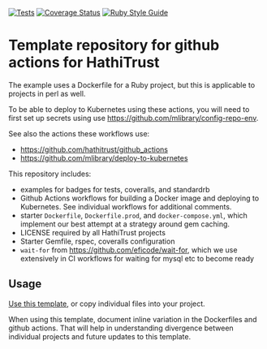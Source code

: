 [![Tests](https://github.com/hathitrust/ruby_github_actions_template/actions/workflows/tests.yml/badge.svg)](https://github.com/hathitrust/ruby_github_actions_template/actions/workflows/tests.yml)
[![Coverage Status](https://coveralls.io/repos/github/hathitrust/ruby_github_actions_template/badge.svg?branch=main)](https://coveralls.io/github/hathitrust/ruby_github_actions_template?branch=main)
[![Ruby Style Guide](https://img.shields.io/badge/code_style-standard-brightgreen.svg)](https://github.com/testdouble/standard)

# Template repository for github actions for HathiTrust

The example uses a Dockerfile for a Ruby project, but this is applicable to
projects in perl as well.

To be able to deploy to Kubernetes using these actions, you will need to first
set up secrets using use https://github.com/mlibrary/config-repo-env.

See also the actions these workflows use:

* https://github.com/hathitrust/github_actions
* https://github.com/mlibrary/deploy-to-kubernetes

This repository includes:

* examples for badges for tests, coveralls, and standardrb
* Github Actions workflows for building a Docker image and deploying to
  Kubernetes. See individual workflows for additional comments.
* starter `Dockerfile`, `Dockerfile.prod`, and `docker-compose.yml`, which implement our best attempt at a strategy around gem caching.
* LICENSE required by all HathiTrust projects
* Starter Gemfile, rspec, coveralls configuration
* `wait-for` from https://github.com/eficode/wait-for, which we use extensively in CI workflows for waiting for mysql etc to become ready

## Usage

[Use this template](https://github.com/hathitrust/ruby_github_actions_template/generate), or copy individual files into your project.

When using this template, document inline variation in the Dockerfiles and github actions. That will help in understanding divergence between individual projects and future updates to this template.
